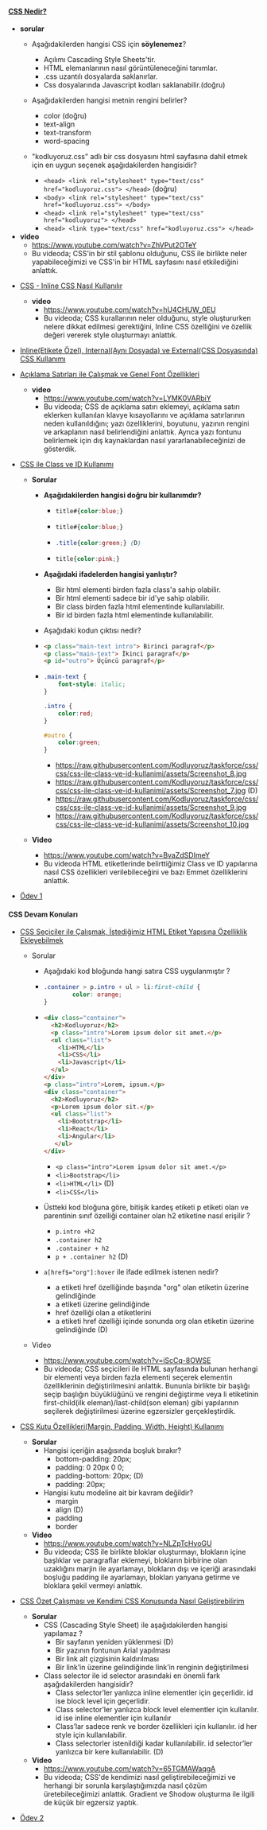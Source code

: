 #### [CSS Nedir?](css-nedir/)

* **sorular**
  - Aşağıdakilerden hangisi CSS için **söylenemez**?
    - Açılımı Cascading Style Sheets'tir.
    - HTML elemanlarının nasıl görüntüleneceğini tanımlar.
    - .css uzantılı dosyalarda saklanırlar.
    - Css dosyalarında Javascript kodları saklanabilir.(doğru)

  - Aşağıdakilerden hangisi metnin rengini belirler?
    - color (doğru)
    - text-align
    - text-transform
    - word-spacing

  - "kodluyoruz.css" adlı bir css dosyasını html sayfasına dahil etmek için en uygun seçenek aşağıdakilerden hangisidir?
    - ```<head> <link rel="stylesheet" type="text/css" href="kodluyoruz.css"> </head>``` (doğru)
    - ```<body> <link rel="stylesheet" type="text/css" href="kodluyoruz.css"> </body>```
    - ```<head> <link rel="stylesheet" type="text/css" href="kodluyoruz"> </head>```
    - ```<head> <link type="text/css" href="kodluyoruz.css"> </head>```
* **video**
  * https://www.youtube.com/watch?v=ZhVPut2OTeY
  * Bu videoda; CSS'in bir stil şablonu olduğunu, CSS ile birlikte neler yapabileceğimizi ve CSS'in bir HTML sayfasını nasıl etkilediğini anlattık.

-  [CSS - Inline CSS Nasıl Kullanılır](css-inline-css-nasil-kullanilir/)
   -  **video**
      -  https://www.youtube.com/watch?v=hU4CHUW_0EU
      -  Bu videoda; CSS kurallarının neler olduğunu, style oluştururken nelere dikkat edilmesi gerektiğini, Inline CSS özelliğini ve özellik değeri vererek style oluşturmayı anlattık.
-  [Inline(Etikete Özel), Internal(Aynı Dosyada) ve External(CSS Dosyasında) CSS Kullanımı](inlineetikete-ozel,-internalayni-dosyada-ve-externalcss-dosyasinda-css-kullanimi/)
-  [Açıklama Satırları ile Çalışmak ve Genel Font Özellikleri](aciklama-satirlari-ile-calismak-ve-genel-font-ozellikleri/)
   -  **video**
      -  https://www.youtube.com/watch?v=LYMK0VARbiY
      -  Bu videoda; CSS de açıklama satırı eklemeyi, açıklama satırı eklerken kullanılan klavye kısayollarını ve açıklama satırlarının neden kullanıldığını; yazı özelliklerini, boyutunu, yazının rengini ve arkaplanın nasıl belirlendiğini anlattık. Ayrıca yazı fontunu belirlemek için dış kaynaklardan nasıl yararlanabileceğinizi de gösterdik.
- [CSS ile Class ve ID Kullanımı](css-ile-class-ve-id-kullanimi/)

  - **Sorular**

    - **Aşağıdakilerden hangisi doğru bir kullanımdır?**

      - ```css
        title#{color:blue;}
        ```

      -  ```css
         title#{color:blue;}
         ```

      -  ```css
         .title{color:green;} (D)
         ```

      -  ```css
         title{color:pink;}
         ```

    -  **Aşağıdaki ifadelerden hangisi yanlıştır?**

       -  Bir html elementi birden fazla class'a sahip olabilir.
       -  Bir html elementi sadece bir id'ye sahip olabilir.
       -  Bir class birden fazla html elementinde kullanılabilir.
       -  Bir id birden fazla html elementinde kullanılabilir.

    -  Aşağıdaki kodun çıktısı nedir?

    -  ```html
       <p class="main-text intro"> Birinci paragraf</p>
       <p class="main-text"> İkinci paragraf</p>
       <p id="outro"> Üçüncü paragraf</p>
       ```

    -  ```css
       .main-text {
           font-style: italic;
       }
       
       .intro {
           color:red;
       }
       
       #outro {
           color:green;
       }
       ```

       

       -  https://raw.githubusercontent.com/Kodluyoruz/taskforce/css/css/css-ile-class-ve-id-kullanimi/assets/Screenshot_8.jpg
       -  https://raw.githubusercontent.com/Kodluyoruz/taskforce/css/css/css-ile-class-ve-id-kullanimi/assets/Screenshot_7.jpg (D)
       -  https://raw.githubusercontent.com/Kodluyoruz/taskforce/css/css/css-ile-class-ve-id-kullanimi/assets/Screenshot_9.jpg
       -  https://raw.githubusercontent.com/Kodluyoruz/taskforce/css/css/css-ile-class-ve-id-kullanimi/assets/Screenshot_10.jpg

  -  **Video**
     -  https://www.youtube.com/watch?v=BvaZdSDImeY
     -  Bu videoda HTML etiketlerinde belirttiğimiz Class ve ID yapılarına nasıl CSS özellikleri verilebileceğini ve bazı Emmet özelliklerini anlattık.

-  [Ödev 1](odev1/)

#### CSS Devam Konuları
- [CSS Seçiciler ile Çalışmak, İstediğimiz HTML Etiket Yapısına Özelliklik Ekleyebilmek](css-seciciler-ile-calismak,-i̇stedigimiz-html-etiket-yapisina-ozelliklik-ekleyebilmek/)

  - Sorular

    - Aşağıdaki kod bloğunda hangi satıra CSS uygulanmıştır ?

    - ```css
      .container > p.intro + ul > li:first-child {
              color: orange;
      }
      ```

    -  ```html
       <div class="container">
         <h2>Kodluyoruz</h2>
         <p class="intro">Lorem ipsum dolor sit amet.</p>
         <ul class="list">
           <li>HTML</li>
           <li>CSS</li>
           <li>Javascript</li>
         </ul>
       </div>
       <p class="intro">Lorem, ipsum.</p>
       <div class="container">
         <h2>Kodluyoruz</h2>
         <p>Lorem ipsum dolor sit.</p>
         <ul class="list">
           <li>Bootstrap</li>
           <li>React</li>
           <li>Angular</li>
          </ul>
       </div>
       ```
       -  `<p class="intro">Lorem ipsum dolor sit amet.</p>`
       -  `<li>Bootstrap</li>`
       -  `<li>HTML</li>` (D)
       -  `<li>CSS</li>`

    -  Üstteki kod bloğuna göre, bitişik kardeş etiketi p etiketi olan ve parentinin sınıf özelliği container olan h2 etiketine nasıl erişilir ?

       -  `p.intro +h2`
       -  `.container h2`
       -  `.container + h2`
       -  `p + .container h2` (D)

    -  `a[href$="org"]:hover` ile ifade edilmek istenen nedir?

       - a etiketi href özelliğinde başında "org" olan etiketin üzerine gelindiğinde
       - a etiketi üzerine gelindiğinde
       - href özelliği olan a etiketlerini
       - a etiketi href özelliği içinde sonunda org olan etiketin üzerine gelindiğinde (D)

  - Video

    -  https://www.youtube.com/watch?v=iScCq-8OWSE
    -  Bu videoda; CSS seçicileri ile HTML sayfasında bulunan herhangi bir elementi veya birden fazla elementi seçerek elementin özelliklerinin değiştirilmesini anlattık. Bununla birlikte bir başlığı seçip başlığın büyüklüğünü ve rengini değiştirme veya li etiketinin first-child(ilk eleman)/last-child(son eleman) gibi yapılarının seçilerek değiştirilmesi üzerine egzersizler gerçekleştirdik. 

- [CSS Kutu Özellikleri(Margin, Padding, Width, Height) Kullanımı](css-kutu-ozelliklerimargin,-padding,-width,-height-kullanimi/)

  -  **Sorular**
     -  Hangisi içeriğin aşağısında boşluk bırakır?
        -  bottom-padding: 20px;
        -  padding: 0 20px 0 0;
        -  padding-bottom: 20px; (D)
        -  padding: 20px;
     -  Hangisi kutu modeline ait bir kavram değildir?
        - margin
        - align (D)
        - padding
        - border
  -  **Video**
     -  https://www.youtube.com/watch?v=NLZpTcHyoGU
     -  Bu videoda; CSS ile birlikte bloklar oluşturmayı, blokların içine başlıklar ve paragraflar eklemeyi, blokların birbirine olan uzaklığını marjin ile ayarlamayı, blokların dışı ve içeriği arasındaki boşluğu padding ile ayarlamayı, blokları yanyana getirme ve bloklara şekil vermeyi anlattık. 

- [CSS Özet Çalışması ve Kendimi CSS Konusunda Nasıl Geliştirebilirim](css-ozet-calismasi-ve-kendimi-css-konusunda-nasil-gelistirebilirim/)

  -  **Sorular**
     -  CSS (Cascading Style Sheet) ile aşağıdakilerden hangisi yapılamaz ?
        -  Bir sayfanın yeniden yüklenmesi (D)
        -  Bir yazının fontunun Arial yapılması
        -  Bir link alt çizgisinin kaldırılması
        -  Bir link’in üzerine gelindiğinde link’in renginin değiştirilmesi
     -  Class selector ile id selector arasındaki en önemli fark aşağıdakilerden hangisidir?
        -  Class selector’ler yanlızca inline elementler için geçerlidir. id ise block level için geçerlidir.
        -  Class selector’ler yanlızca block level elementler için kullanılır. id ise inline elementler için kullanılır
        -  Class’lar sadece renk ve border özellikleri için kullanılır. id her style için kullanılabilir.
        -  Class selectorler istenildiği kadar kullanılabilir. id selector’ler yanlızca bir kere kullanılabilir. (D)
  -  **Video**
     -  https://www.youtube.com/watch?v=65TGMAWaqgA
     -  Bu videoda; CSS'de kendimizi nasıl geliştirebileceğimizi ve herhangi bir sorunla karşılaştığımızda nasıl çözüm üretebileceğimizi anlattık. Gradient ve Shodow oluşturma ile ilgili de küçük bir egzersiz yaptık.

-  [Ödev 2](odev2/)